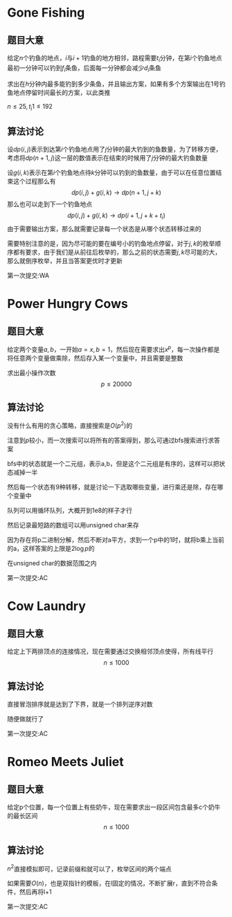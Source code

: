 # Gone Fishing

## 题目大意

给定$n$个钓鱼的地点，$i$与$i+1$钓鱼的地方相邻，路程需要$t_i$分钟，在第$i$个钓鱼地点最初一分钟可以钓到$f_i$条鱼，后面每一分钟都会减少$d_i$条鱼

求出在$h$分钟内最多能钓到多少条鱼，并且输出方案，如果有多个方案输出在1号钓鱼地点停留时间最长的方案，以此类推

$n\leq 25,t_i1\leq 192$

## 算法讨论

设$dp(i,j)$表示到达第$i$个钓鱼地点用了$j$​分钟的最大钓到的鱼数量，为了转移方便，考虑将$dp(n+1,j)$这一层的数值表示在结束的时候用了$j$分钟的最大钓鱼数量

设$g(i,k)$表示在第$i$个钓鱼地点待$k$分钟可以钓到的鱼数量，由于可以在任意位置结束这个过程那么有
$$
dp(i,j)+g(i,k)\rightarrow dp(n+1,j+k)
$$
那么也可以走到下一个钓鱼地点
$$
dp(i,j)+g(i,k)\rightarrow dp(i+1,j+k+t_i)
$$
由于需要输出方案，那么就需要记录每一个状态是从哪个状态转移过来的

需要特别注意的是，因为尽可能的要在编号小的钓鱼地点停留，对于$j,k$的枚举顺序都有要求，由于我们是从前往后枚举的，那么之前的状态需要$j,k$尽可能的大，那么就倒序枚举，并且当答案更优时才更新

第一次提交:WA

# Power Hungry Cows

## 题目大意

给定两个变量$a,b$，一开始$a=x,b=1$，然后现在需要求出$x^p$，每一次操作都是将任意两个变量做乘除，然后存入某一个变量中，并且需要是整数

求出最小操作次数
$$
p\leq 20000
$$


## 算法讨论

没有什么有用的贪心策略，直接搜索是$O(p^2)$的

注意到$p$​较小，而一次搜索可以将所有的答案得到，那么可通过bfs搜索进行求答案

bfs中的状态就是一个二元组，表示a,b，但是这个二元组是有序的，这样可以把状态减掉一半

然后每一个状态有9种转移，就是讨论一下选取哪些变量，进行乘还是除，存在哪个变量中

队列可以用循环队列，大概开到1e8的样子才行

然后记录最短路的数组可以用unsigned char来存

因为存在将p二进制分解，然后不断对a平方，求到一个p中的1时，就将b乘上当前的a，这样答案的上限是$2\log p$的

在unsigned char的数据范围之内

第一次提交:AC

# Cow Laundry

## 题目大意

给定上下两排顶点的连接情况，现在需要通过交换相邻顶点使得，所有线平行
$$
n\leq 1000
$$

## 算法讨论

直接冒泡排序就是达到了下界，就是一个排列逆序对数

随便做就行了

第一次提交:AC

# Romeo Meets Juliet

##  题目大意

给定p个位置，每一个位置上有些奶牛，现在需要求出一段区间包含最多c个奶牛的最长区间
$$
n\leq 1000
$$

## 算法讨论

$n^2$​直接模拟即可，记录前缀和就可以了，枚举区间的两个端点

如果需要$O(n)$，也是双指针的模板，在l固定的情况，不断扩展r，直到不符合条件，然后再将l+1

第一次提交:AC